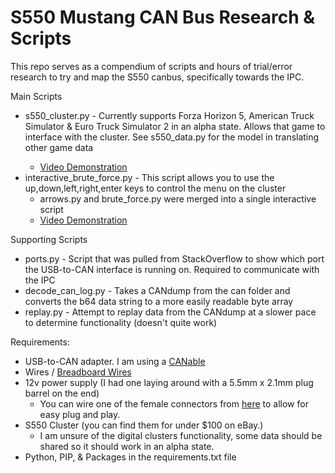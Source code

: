 S550 Mustang CAN Bus Research & Scripts
===

This repo serves as a compendium of scripts and hours of trial/error research to try and map the S550 canbus, specifically towards the IPC.

Main Scripts
* s550_cluster.py <game> - Currently supports Forza Horizon 5, American Truck Simulator & Euro Truck Simulator 2 in an alpha state. Allows that game to interface with the cluster. See s550_data.py for the model in translating other game data
    * [Video Demonstration](https://youtu.be/KNyn1v3_cwc)
* interactive_brute_force.py - This script allows you to use the up,down,left,right,enter keys to control the menu on the cluster
    * arrows.py and brute_force.py were merged into a single interactive script
    * [Video Demonstration](https://youtu.be/OzUs28GIq0A)

Supporting Scripts
* ports.py - Script that was pulled from StackOverflow to show which port the USB-to-CAN interface is running on. Required to communicate with the IPC
* decode_can_log.py - Takes a CANdump from the can folder and converts the b64 data string to a more easily readable byte array
* replay.py - Attempt to replay data from the CANdump at a slower pace to determine functionality (doesn't quite work)

Requirements:
* USB-to-CAN adapter. I am using a [CANable](https://openlightlabs.com/collections/frontpage/products/canable-0-4)
* Wires / [Breadboard Wires](https://www.amazon.com/dp/B01EV70C78)
* 12v power supply (I had one laying around with a 5.5mm x 2.1mm plug barrel on the end)
    * You can wire one of the female connectors from [here](https://www.amazon.com/dp/B079RBL339) to allow for easy plug and play.
* S550 Cluster (you can find them for under $100 on eBay.)
    * I am unsure of the digital clusters functionality, some data should be shared so it should work in an alpha state.
* Python, PIP, & Packages in the requirements.txt file